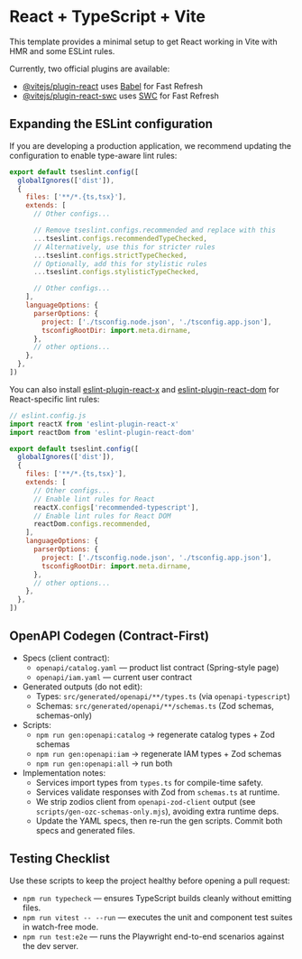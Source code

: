 # React + TypeScript + Vite

This template provides a minimal setup to get React working in Vite with HMR and some ESLint rules.

Currently, two official plugins are available:

- [@vitejs/plugin-react](https://github.com/vitejs/vite-plugin-react/blob/main/packages/plugin-react) uses [Babel](https://babeljs.io/) for Fast Refresh
- [@vitejs/plugin-react-swc](https://github.com/vitejs/vite-plugin-react/blob/main/packages/plugin-react-swc) uses [SWC](https://swc.rs/) for Fast Refresh

## Expanding the ESLint configuration

If you are developing a production application, we recommend updating the configuration to enable type-aware lint rules:

```js
export default tseslint.config([
  globalIgnores(['dist']),
  {
    files: ['**/*.{ts,tsx}'],
    extends: [
      // Other configs...

      // Remove tseslint.configs.recommended and replace with this
      ...tseslint.configs.recommendedTypeChecked,
      // Alternatively, use this for stricter rules
      ...tseslint.configs.strictTypeChecked,
      // Optionally, add this for stylistic rules
      ...tseslint.configs.stylisticTypeChecked,

      // Other configs...
    ],
    languageOptions: {
      parserOptions: {
        project: ['./tsconfig.node.json', './tsconfig.app.json'],
        tsconfigRootDir: import.meta.dirname,
      },
      // other options...
    },
  },
])
```

You can also install [eslint-plugin-react-x](https://github.com/Rel1cx/eslint-react/tree/main/packages/plugins/eslint-plugin-react-x) and [eslint-plugin-react-dom](https://github.com/Rel1cx/eslint-react/tree/main/packages/plugins/eslint-plugin-react-dom) for React-specific lint rules:

```js
// eslint.config.js
import reactX from 'eslint-plugin-react-x'
import reactDom from 'eslint-plugin-react-dom'

export default tseslint.config([
  globalIgnores(['dist']),
  {
    files: ['**/*.{ts,tsx}'],
    extends: [
      // Other configs...
      // Enable lint rules for React
      reactX.configs['recommended-typescript'],
      // Enable lint rules for React DOM
      reactDom.configs.recommended,
    ],
    languageOptions: {
      parserOptions: {
        project: ['./tsconfig.node.json', './tsconfig.app.json'],
        tsconfigRootDir: import.meta.dirname,
      },
      // other options...
    },
  },
])
```

## OpenAPI Codegen (Contract-First)

- Specs (client contract):
  - `openapi/catalog.yaml` — product list contract (Spring-style page)
  - `openapi/iam.yaml` — current user contract
- Generated outputs (do not edit):
  - Types: `src/generated/openapi/**/types.ts` (via `openapi-typescript`)
  - Schemas: `src/generated/openapi/**/schemas.ts` (Zod schemas, schemas-only)
- Scripts:
  - `npm run gen:openapi:catalog` → regenerate catalog types + Zod schemas
  - `npm run gen:openapi:iam` → regenerate IAM types + Zod schemas
  - `npm run gen:openapi:all` → run both
- Implementation notes:
  - Services import types from `types.ts` for compile-time safety.
  - Services validate responses with Zod from `schemas.ts` at runtime.
  - We strip zodios client from `openapi-zod-client` output (see `scripts/gen-ozc-schemas-only.mjs`), avoiding extra runtime deps.
  - Update the YAML specs, then re-run the gen scripts. Commit both specs and generated files.

## Testing Checklist

Use these scripts to keep the project healthy before opening a pull request:

- `npm run typecheck` — ensures TypeScript builds cleanly without emitting files.
- `npm run vitest -- --run` — executes the unit and component test suites in watch-free mode.
- `npm run test:e2e` — runs the Playwright end-to-end scenarios against the dev server.
